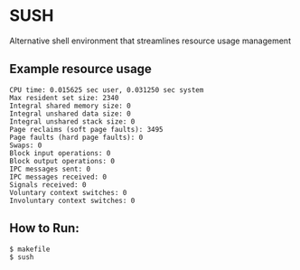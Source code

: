 # SUSH
Alternative shell environment that streamlines resource usage management

## Example resource usage 
```
CPU time: 0.015625 sec user, 0.031250 sec system
Max resident set size: 2340
Integral shared memory size: 0
Integral unshared data size: 0
Integral unshared stack size: 0
Page reclaims (soft page faults): 3495
Page faults (hard page faults): 0
Swaps: 0
Block input operations: 0
Block output operations: 0
IPC messages sent: 0
IPC messages received: 0
Signals received: 0
Voluntary context switches: 0
Involuntary context switches: 0
```

## How to Run:
```
$ makefile 
$ sush
```
